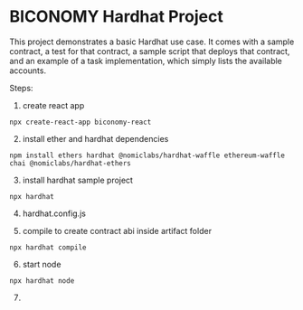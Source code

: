 # BICONOMY Hardhat Project

This project demonstrates a basic Hardhat use case. It comes with a sample contract, a test for that contract, a sample script that deploys that contract, and an example of a task implementation, which simply lists the available accounts.

Steps:

1) create react app
```
npx create-react-app biconomy-react
```

2) install ether and hardhat dependencies
```
npm install ethers hardhat @nomiclabs/hardhat-waffle ethereum-waffle chai @nomiclabs/hardhat-ethers
```

3) install hardhat sample project
```
npx hardhat
```

4) hardhat.config.js

5) compile to create contract abi inside artifact folder
```
npx hardhat compile
```

6) start node
```
npx hardhat node
```

7) 
